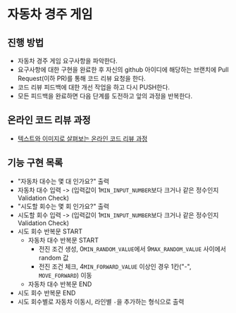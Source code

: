# 자동차 경주 게임
## 진행 방법
* 자동차 경주 게임 요구사항을 파악한다.
* 요구사항에 대한 구현을 완료한 후 자신의 github 아이디에 해당하는 브랜치에 Pull Request(이하 PR)를 통해 코드 리뷰 요청을 한다.
* 코드 리뷰 피드백에 대한 개선 작업을 하고 다시 PUSH한다.
* 모든 피드백을 완료하면 다음 단계를 도전하고 앞의 과정을 반복한다.

## 온라인 코드 리뷰 과정
* [텍스트와 이미지로 살펴보는 온라인 코드 리뷰 과정](https://github.com/next-step/nextstep-docs/tree/master/codereview)

## 기능 구현 목록
* "자동차 대수는 몇 대 인가요?" 출력
* 자동차 대수 입력 -> (입력값이 1`MIN_INPUT_NUMBER`보다 크거나 같은 정수인지 Validation Check)
* "시도할 회수는 몇 회 인가요?" 출력
* 시도할 회수 입력 -> (입력값이 1`MIN_INPUT_NUMBER`보다 크거나 같은 정수인지 Validation Check)
* 시도 회수 반복문 START
    * 자동차 대수 반복문 START
        * 전진 조건 생성, 0`MIN_RANDOM_VALUE`에서 9`MAX_RANDOM_VALUE` 사이에서 random 값
        * 전진 조건 체크, 4`MIN_FORWARD_VALUE` 이상인 경우 1칸("-", `MOVE_FORWARD`) 이동
  * 자동차 대수 반복문 END
* 시도 회수 반복문 END
* 시도 회수별로 자동차 이동시, 라인별 `-`을 추가하는 형식으로 출력